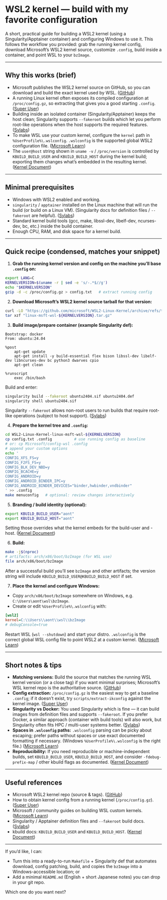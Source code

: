 # WSL2 kernel — build with my favorite configuration

A short, practical guide for building a WSL2 kernel (using a Singularity/Apptainer container) and configuring Windows to use it. This follows the workflow you provided: grab the running kernel config, download Microsoft’s WSL2 kernel source, customize `.config`, build inside a container, and point WSL to your `bzImage`.

---

## Why this works (brief)

* Microsoft publishes the WSL2 kernel source on GitHub, so you can download and build the exact kernel used by WSL. ([GitHub][1])
* A running Linux kernel often exposes its compiled configuration at `/proc/config.gz`, so extracting that gives you a good starting `.config`. ([Super User][2])
* Building inside an isolated container (Singularity/Apptainer) keeps the host clean; Singularity supports `--fakeroot` builds which let you perform root-like operations when the host supports the required features. ([Sylabs][3])
* To make WSL use your custom kernel, configure the `kernel` path in `%UserProfile%\.wslconfig`. `.wslconfig` is the supported global WSL2 configuration file. ([Microsoft Learn][4])
* The `user@host` string shown in `uname -v` / `/proc/version` is controlled by `KBUILD_BUILD_USER` and `KBUILD_BUILD_HOST` during the kernel build; exporting them changes what’s embedded in the resulting kernel. ([Kernel Document][5])

---

## Minimal prerequisites

* Windows with WSL2 enabled and working.
* `singularity` / `apptainer` installed on the Linux machine that will run the build (or build on a Linux VM). (Singularity docs for definition files / `--fakeroot` are helpful). ([Sylabs][3])
* Standard kernel build tools (gcc, make, libssl-dev, libelf-dev, ncurses-dev, bc, etc.) inside the build container.
* Enough CPU, RAM, and disk space for a kernel build.

---

## Quick recipe (condensed, matches your snippet)

1. **Grab the running kernel version and config on the machine you’ll base `.config` on:**

```bash
export LANG=C
KERNELVERSION=$(uname -r | sed -e 's/-.*$//g')
echo "$KERNELVERSION"
gzip -d -c /proc/config.gz > config.txt   # extract running config
```

<!-- (If `/proc/config.gz` isn’t present, use `scripts/extract-ikconfig` on a kernel image — many kernels embed the config.) ([Super User][2]) -->

2. **Download Microsoft’s WSL2 kernel source tarball for that version:**

```bash
curl -LO "https://github.com/microsoft/WSL2-Linux-Kernel/archive/refs/tags/linux-msft-wsl-${KERNELVERSION}.tar.gz"
tar xzf "linux-msft-wsl-${KERNELVERSION}.tar.gz"
```

<!-- (Or `git clone` the repo and checkout the matching tag.) ([GitHub][1]) -->

3. **Build image/prepare container (example Singularity def):**

```text
Bootstrap: docker
From: ubuntu:24.04

%post
    apt-get update
    apt-get install -y build-essential flex bison libssl-dev libelf-dev libncurses-dev bc python3 dwarves cpio
    apt-get clean

%runscript
    exec /bin/bash
```

Build and enter:

```bash
singularity build --fakeroot ubuntu2404.sif ubuntu2404.def
singularity shell ubuntu2404.sif
```

Singularity `--fakeroot` allows non-root users to run builds that require root-like operations (subject to host support). ([Sylabs][3])

4. **Prepare the kernel tree and `.config`:**

```bash
cd WSL2-Linux-Kernel-linux-msft-wsl-${KERNELVERSION}
cp config.txt .config          # use running config as baseline
# or: cp Microsoft/config-wsl .config
# append your custom options
echo '
CONFIG_XFS_FS=y
CONFIG_F2FS_FS=y
CONFIG_BLK_DEV_NBD=y
CONFIG_BCACHE=y
CONFIG_ANDROID=y
CONFIG_ANDROID_BINDER_IPC=y
CONFIG_ANDROID_BINDER_DEVICES="binder,hwbinder,vndbinder"
' >> .config
make menuconfig   # optional: review changes interactively
```

5. **Branding / build identity (optional):**

```bash
export KBUILD_BUILD_USER="aont"
export KBUILD_BUILD_HOST="aont"
```

Setting those overrides what the kernel embeds for the build-user and -host. ([Kernel Document][5])

6. **Build:**

```bash
make -j$(nproc)
# artifacts: arch/x86/boot/bzImage (for WSL use)
file arch/x86/boot/bzImage
```

After a successful build you’ll see `bzImage` and other artifacts; the version string will include `KBUILD_BUILD_USER@KBUILD_BUILD_HOST` if set.

7. **Place the kernel and configure Windows:**

* Copy `arch/x86/boot/bzImage` somewhere on Windows, e.g. `C:\Users\aont\wsl\bzImage`.
* Create or edit `%UserProfile%\.wslconfig` with:

```ini
[wsl2]
kernel=C:\\Users\\aont\\wsl\\bzImage
# debugConsole=true
```

Restart WSL (`wsl --shutdown`) and start your distro. `.wslconfig` is the correct global WSL config file to point WSL2 at a custom kernel. ([Microsoft Learn][4])

---

## Short notes & tips

* **Matching versions:** Build the source that matches the running WSL kernel version (or a close tag) if you want minimal surprises; Microsoft’s WSL kernel repo is the authoritative source. ([GitHub][1])
* **Config extraction:** `/proc/config.gz` is the easiest way to get a baseline `.config`; if it doesn’t exist, try `scripts/extract-ikconfig` against the kernel image. ([Super User][2])
* **Singularity vs Docker:** You used Singularity which is fine — it can build images from definition files and supports `--fakeroot`. If you prefer Docker, a similar approach (container with build tools) will also work, but Singularity often fits HPC / multi-user systems better. ([Sylabs][3])
* **Spaces in `.wslconfig` paths:** `.wslconfig` parsing can be picky about escaping; prefer paths without spaces or use exact documented formatting if necessary. (Windows `%UserProfile%\.wslconfig` is the right file.) ([Microsoft Learn][4])
* **Reproducibility:** If you need reproducible or machine-independent builds, set `KBUILD_BUILD_USER`, `KBUILD_BUILD_HOST`, and consider `-fdebug-prefix-map` / other kbuild flags as documented. ([Kernel Document][6])

---

## Useful references

* Microsoft WSL2 kernel repo (source & tags). ([GitHub][1])
* How to obtain kernel config from a running kernel (`/proc/config.gz`). ([Super User][2])
* Microsoft / community guides on building WSL custom kernels. ([Microsoft Learn][7])
* Singularity / Apptainer definition files and `--fakeroot` build docs. ([Sylabs][3])
* kbuild docs: `KBUILD_BUILD_USER` and `KBUILD_BUILD_HOST`. ([Kernel Document][5])

---

If you’d like, I can:

* Turn this into a ready-to-run `Makefile` + Singularity def that automates download, config patching, build, and copies the `bzImage` into a Windows-accessible location; or
* Add a minimal `README.md` (English + short Japanese notes) you can drop in your git repo.

Which one do you want next?

[1]: https://github.com/microsoft/WSL2-Linux-Kernel "microsoft/WSL2-Linux-Kernel: The source for ..."
[2]: https://superuser.com/questions/287371/how-to-obtain-kernel-config-from-currently-running-linux-system "How to obtain kernel config from currently running Linux ..."
[3]: https://docs.sylabs.io/guides/4.1/user-guide/build_a_container.html "Build a Container — SingularityCE User Guide 4.1 ..."
[4]: https://learn.microsoft.com/en-us/windows/wsl/wsl-config "Advanced settings configuration in WSL"
[5]: https://docs.kernel.org/kbuild/kbuild.html "Kbuild"
[6]: https://docs.kernel.org/kbuild/reproducible-builds.html "Reproducible builds"
[7]: https://learn.microsoft.com/en-us/community/content/wsl-user-msft-kernel-v6 "How to use the Microsoft Linux kernel v6 on WSL2"
